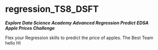 # regression_TS8_DSFT
***Explore Data Science Academy Advanced Regression Predict***
***EDSA Apple Prices Challenge***

Flex your Regression skills to predict the price of apples.
The Best Team
hello HI
